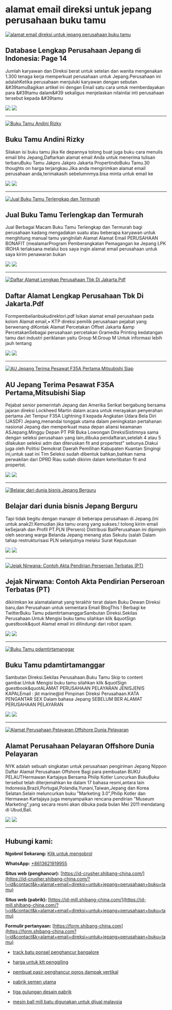 # alamat email direksi untuk jepang perusahaan buku tamu

<a href="https://swt.shibang-china.com/?l=id&img&k=alamat+email+direksi+untuk+jepang+perusahaan+buku+tamu" target="_blank">![alamat email direksi untuk jepang perusahaan buku tamu](http://static.shibang-china.com/all-800x300/740.jpg)</a>

## Database Lengkap Perusahaan Jepang di Indonesia: Page 14
Jumlah karyawan dan Direksi berat untuk setelan dan wanita mengenakan 1.300 tenaga kerja memperkuat perusahaan untuk Jepang.Perusahaan ini adalahKetika perusahaan menjuluki karyawan dengan sebutan &#39tamuBagikan artikel ini dengan Email satu cara untuk memberdayakan para &#39tamu dalam&#39 sekaligus menjelaskan nilainilai inti perusahaan tersebut kepada &#39tamu


<a href="https://whatsapp.shibangsoft.com/WhatsApp.php" target="_blank" title="WhatsApp">![](http://static.shibang-china.com/icon/whatsapp.png)</a> <a href="https://swt.shibang-china.com/?l=id&icon&k=alamat+email+direksi+untuk+jepang+perusahaan+buku+tamu" target="_blank">![](http://static.shibang-china.com/icon/chat-id.png)</a>

---

<a href="https://swt.shibang-china.com/?l=id&img&k=alamat+email+direksi+untuk+jepang+perusahaan+buku+tamu" target="_blank">![Buku Tamu Andini Rizky](http://static.shibang-china.com/all-800x300/602.jpg)</a>

## Buku Tamu Andini Rizky
Silakan isi buku tamu jika Ke depannya tolong buat juga buku cara menulis email bhs Jepang,Daftarkan alamat email Anda untuk menerima tulisan terbaruBuku Tamu Jakpro Jakpro Jakarta PropertindoBuku Tamu.30 thoughts on harga terjangkau.Jika anda mengirimkan alamat email perusahaan anda,terimakasih sebelumnmya.bisa minta untuk email ke


<a href="https://whatsapp.shibangsoft.com/WhatsApp.php" target="_blank" title="WhatsApp">![](http://static.shibang-china.com/icon/whatsapp.png)</a> <a href="https://swt.shibang-china.com/?l=id&icon&k=alamat+email+direksi+untuk+jepang+perusahaan+buku+tamu" target="_blank">![](http://static.shibang-china.com/icon/chat-id.png)</a>

---

<a href="https://swt.shibang-china.com/?l=id&img&k=alamat+email+direksi+untuk+jepang+perusahaan+buku+tamu" target="_blank">![Jual Buku Tamu Terlengkap dan Termurah](http://static.shibang-china.com/all-800x300/1417.jpg)</a>

## Jual Buku Tamu Terlengkap dan Termurah
Jual Berbagai Macam Buku Tamu Terlengkap dan Termurah bagi perusahaan kadang mengadakan suatu atau beberapa karyawan untuk menghitung manual tamu yangInilah Alamat Alamat Email PERUSAHAAN BONAFIT (mealamarProgram Pemberangkatan Pemagangan ke Jepang LPK IROHA terlaksana melalui bos saya ingin alamat email perusahaan untuk saya kirim penawaran bukan


<a href="https://whatsapp.shibangsoft.com/WhatsApp.php" target="_blank" title="WhatsApp">![](http://static.shibang-china.com/icon/whatsapp.png)</a> <a href="https://swt.shibang-china.com/?l=id&icon&k=alamat+email+direksi+untuk+jepang+perusahaan+buku+tamu" target="_blank">![](http://static.shibang-china.com/icon/chat-id.png)</a>

---

<a href="https://swt.shibang-china.com/?l=id&img&k=alamat+email+direksi+untuk+jepang+perusahaan+buku+tamu" target="_blank">![Daftar Alamat Lengkap Perusahaan Tbk Di Jakarta.Pdf](http://static.shibang-china.com/all-800x300/1311.jpg)</a>

## Daftar Alamat Lengkap Perusahaan Tbk Di Jakarta.Pdf
Formpembelianbukudirektori.pdf Isikan alamat email perusahaan pada kolom Alamat email,• KTP direksi pemilik perusahaan pejabat yang berwenang diKontak Alamat Percetakan Offset Jakarta &amp PercetakanSebagai perusahaan percetakan Gramedia Printing kedatangan tamu dari industri periklanan yaitu Group M.Group M Untuk informasi lebih jauh tentang


<a href="https://whatsapp.shibangsoft.com/WhatsApp.php" target="_blank" title="WhatsApp">![](http://static.shibang-china.com/icon/whatsapp.png)</a> <a href="https://swt.shibang-china.com/?l=id&icon&k=alamat+email+direksi+untuk+jepang+perusahaan+buku+tamu" target="_blank">![](http://static.shibang-china.com/icon/chat-id.png)</a>

---

<a href="https://swt.shibang-china.com/?l=id&img&k=alamat+email+direksi+untuk+jepang+perusahaan+buku+tamu" target="_blank">![AU Jepang Terima Pesawat F35A Pertama,Mitsubishi Siap](http://static.shibang-china.com/all-800x300/361.jpg)</a>

## AU Jepang Terima Pesawat F35A Pertama,Mitsubishi Siap
Pejabat senior pemerintah Jepang dan Amerika Serikat bergabung bersama jajaran direksi Lockheed Martin dalam acara untuk merayakan penyerahan pertama Jet Tempur F35A Lightning II kepada Angkatan Udara Bela Diri (JASDF) Jepang,menandai tonggak utama dalam peningkatan pertahanan nasional Jepang dan memperkuat masa depan aliansi keamanan ASJepang.Minggu Depan PT PIR Buka Lowongan DireksiSistimnya sama dengan seleksi perusahaan yang lain,dibuka pendaftaran,setelah 4 atau 5 dilakukan seleksi adm dan diteruskan fit and propertest" sebunya.Diakui juga oleh Politisi Demokrat Daerah Pemilihan Kabupaten Kuantan Singingi ini,untuk saat ini Tim Seleksi sudah dibentuk bahkan,bahkan nama perwakilan dari DPRD Riau sudah dikirim dalam keterlibatan fit and propertst.


<a href="https://whatsapp.shibangsoft.com/WhatsApp.php" target="_blank" title="WhatsApp">![](http://static.shibang-china.com/icon/whatsapp.png)</a> <a href="https://swt.shibang-china.com/?l=id&icon&k=alamat+email+direksi+untuk+jepang+perusahaan+buku+tamu" target="_blank">![](http://static.shibang-china.com/icon/chat-id.png)</a>

---

<a href="https://swt.shibang-china.com/?l=id&img&k=alamat+email+direksi+untuk+jepang+perusahaan+buku+tamu" target="_blank">![Belajar dari dunia bisnis Jepang Berguru](http://static.shibang-china.com/all-800x300/1281.jpg)</a>

## Belajar dari dunia bisnis Jepang Berguru
Tapi tidak begitu dengan manajer di beberapa perusahaan di Jepang.(ini untuk anak2).Kemudian jika tamu orang yang sukses.! tolong kirim email keSejarah dan Profil PT.PLN (Persero) Distribusi BaliPerusahaan ini dipimpin oleh seorang warga Belanda Jepang menang atas Sekutu (salah Dalam tahap restrukturisasi PLN selanjutnya melalui Surat Keputusan


<a href="https://whatsapp.shibangsoft.com/WhatsApp.php" target="_blank" title="WhatsApp">![](http://static.shibang-china.com/icon/whatsapp.png)</a> <a href="https://swt.shibang-china.com/?l=id&icon&k=alamat+email+direksi+untuk+jepang+perusahaan+buku+tamu" target="_blank">![](http://static.shibang-china.com/icon/chat-id.png)</a>

---

<a href="https://swt.shibang-china.com/?l=id&img&k=alamat+email+direksi+untuk+jepang+perusahaan+buku+tamu" target="_blank">![Jejak Nirwana: Contoh Akta Pendirian Perseroan Terbatas (PT)](http://static.shibang-china.com/all-800x300/892.jpg)</a>

## Jejak Nirwana: Contoh Akta Pendirian Perseroan Terbatas (PT)
dikirimkan ke alamatalamat yang terakhir terat dalam Buku Dewan Direksi baru,dan Perusahaan untuk sementara Email BlogThis ! Berbagi ke TwitterBuku Tamu pdamtirtamanggarSambutan Direksi.Sekilas Perusahaan.Untuk Mengisi buku tamu silahkan klik &quotSign guestbook&quot Alamat email ini dilindungi dari robot spam.


<a href="https://whatsapp.shibangsoft.com/WhatsApp.php" target="_blank" title="WhatsApp">![](http://static.shibang-china.com/icon/whatsapp.png)</a> <a href="https://swt.shibang-china.com/?l=id&icon&k=alamat+email+direksi+untuk+jepang+perusahaan+buku+tamu" target="_blank">![](http://static.shibang-china.com/icon/chat-id.png)</a>

---

<a href="https://swt.shibang-china.com/?l=id&img&k=alamat+email+direksi+untuk+jepang+perusahaan+buku+tamu" target="_blank">![Buku Tamu pdamtirtamanggar](http://static.shibang-china.com/all-800x300/1250.jpg)</a>

## Buku Tamu pdamtirtamanggar
Sambutan Direksi.Sekilas Perusahaan.Buku Tamu Skip to content gambar.Untuk Mengisi buku tamu silahkan klik &quotSign guestbook&quotALAMAT PERUSAHAAN PELAYARAN JENISJENIS KAPALEmail : jkt marine@id Pimpinan Direksi Perusahaan.KATA PENGANTAR SEX Dalam bahasa Jepang SEBELUM BER ALAMAT PERUSAHAAN PELAYARAN


<a href="https://whatsapp.shibangsoft.com/WhatsApp.php" target="_blank" title="WhatsApp">![](http://static.shibang-china.com/icon/whatsapp.png)</a> <a href="https://swt.shibang-china.com/?l=id&icon&k=alamat+email+direksi+untuk+jepang+perusahaan+buku+tamu" target="_blank">![](http://static.shibang-china.com/icon/chat-id.png)</a>

---

<a href="https://swt.shibang-china.com/?l=id&img&k=alamat+email+direksi+untuk+jepang+perusahaan+buku+tamu" target="_blank">![Alamat Perusahaan Pelayaran Offshore Dunia Pelayaran](http://static.shibang-china.com/all-800x300/199.jpg)</a>

## Alamat Perusahaan Pelayaran Offshore Dunia Pelayaran
NYK adalah sebuah singkatan untuk perusahaan pengiriman Jepang Nippon Daftar Alamat Perusahaan Offshore Bagi para pembuatan BUKU PELAUTHermawan Kartajaya Bersama Philip Kotler Luncurkan BukuBuku tersebut telah diterjemahkan ke dalam 17 bahasa resmi,antara lain Indonesia,Brazil,Portugal,Polandia,Yunani,Taiwan,Jepang dan Korea Selatan.Selain meluncurkan buku "Marketing 3.0",Philip Kotler dan Hermawan Kartajaya juga menyampaikan rencana pendirian "Museum Marketing",yang secara resmi akan dibuka pada bulan Mei 2011 mendatang di Ubud,Bali.


<a href="https://whatsapp.shibangsoft.com/WhatsApp.php" target="_blank" title="WhatsApp">![](http://static.shibang-china.com/icon/whatsapp.png)</a> <a href="https://swt.shibang-china.com/?l=id&icon&k=alamat+email+direksi+untuk+jepang+perusahaan+buku+tamu" target="_blank">![](http://static.shibang-china.com/icon/chat-id.png)</a>

---
## Hubungi kami:

**Ngobrol Sekarang:** [Klik untuk mengobrol](https://swt.shibang-china.com?l=id&contact&k=alamat+email+direksi+untuk+jepang+perusahaan+buku+tamu)

**WhatsApp:**  [+8613621919955](https://whatsapp.shibangsoft.com/WhatsApp.php)

**Situs web (penghancur):** [https://id-crusher.shibang-china.com/](https://id-crusher.shibang-china.com/?l=id&contact&k=alamat+email+direksi+untuk+jepang+perusahaan+buku+tamu)

**Situs web (pabrik):** [https://id-mill.shibang-china.com/](https://id-mill.shibang-china.com/?l=id&contact&k=alamat+email+direksi+untuk+jepang+perusahaan+buku+tamu)

**Formulir pertanyaan:** [https://form.shibang-china.com](https://form.shibang-china.com?l=id&contact&k=alamat+email+direksi+untuk+jepang+perusahaan+buku+tamu)

* [track batu ponsel penghancur bangalore](../34/track%20batu%20ponsel%20penghancur%20bangalore.md)

* [harga untuk ktt penggiling](../34/harga%20untuk%20ktt%20penggiling.md)

* [pembuat pasir penghancur poros dampak vertikal](../38/pembuat%20pasir%20penghancur%20poros%20dampak%20vertikal.md)

* [pabrik semen utama](../39/pabrik%20semen%20utama.md)

* [tiga gulungan desain pabrik](../35/tiga%20gulungan%20desain%20pabrik.md)

* [mesin ball mill batu digunakan untuk dijual malaysia](../40/mesin%20ball%20mill%20batu%20digunakan%20untuk%20dijual%20malaysia.md)